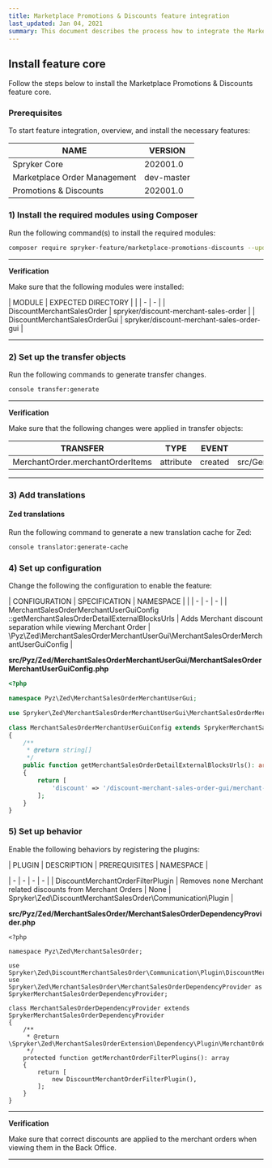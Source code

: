 ```yaml
---
title: Marketplace Promotions & Discounts feature integration
last_updated: Jan 04, 2021
summary: This document describes the process how to integrate the Marketplace Promotions & Discounts feature into a Spryker project.
---
```


## Install feature core

Follow the steps below to install the Marketplace Promotions & Discounts feature core.


### Prerequisites

To start feature integration, overview, and install the necessary features:

| NAME | VERSION |
| - | - |
| Spryker Core                 | 202001.0   |
| Marketplace Order Management | dev-master |
| Promotions & Discounts       | 202001.0   |

###  1) Install the required modules using Composer

Run the following command(s) to install the required modules:

```bash
composer require spryker-feature/marketplace-promotions-discounts --update-with-dependencies
```

---

**Verification**

Make sure that the following modules were installed:

| MODULE | EXPECTED DIRECTORY |
 |
| - | - |
| DiscountMerchantSalesOrder    | spryker/discount-merchant-sales-order     |
| DiscountMerchantSalesOrderGui | spryker/discount-merchant-sales-order-gui |

---

### 2) Set up the transfer objects

Run the following commands to generate transfer changes.

```bash
console transfer:generate
```

---

**Verification**

Make sure that the following changes were applied in transfer objects:

| TRANSFER  | TYPE  | EVENT | PATH |
| - | - | - | - |
| MerchantOrder.merchantOrderItems | attribute | created | src/Generated/Shared/Transfer/MerchantOrderTransfer |

---

### 3) Add translations

#### Zed translations

Run the following command to generate a new translation cache for Zed:

```bash
console translator:generate-cache
```

### 4) Set up configuration

Change the following the configuration to enable the feature:

| CONFIGURATION | SPECIFICATION | NAMESPACE |
 |
| - | - | - |
| MerchantSalesOrderMerchantUserGuiConfig   ::getMerchantSalesOrderDetailExternalBlocksUrls | Adds Merchant discount separation while viewing Merchant Order | \Pyz\Zed\MerchantSalesOrderMerchantUserGui\MerchantSalesOrderMerchantUserGuiConfig |

**src/Pyz/Zed/MerchantSalesOrderMerchantUserGui/MerchantSalesOrderMerchantUserGuiConfig.php**

```php
<?php

namespace Pyz\Zed\MerchantSalesOrderMerchantUserGui;

use Spryker\Zed\MerchantSalesOrderMerchantUserGui\MerchantSalesOrderMerchantUserGuiConfig as SprykerMerchantSalesOrderMerchantUserGuiConfig;

class MerchantSalesOrderMerchantUserGuiConfig extends SprykerMerchantSalesOrderMerchantUserGuiConfig
{
    /**
     * @return string[]
     */
    public function getMerchantSalesOrderDetailExternalBlocksUrls(): array
    {
        return [
            'discount' => '/discount-merchant-sales-order-gui/merchant-sales-order/list',
        ];
    }
}
```

### 5) Set up behavior

Enable the following behaviors by registering the plugins:

| PLUGIN | DESCRIPTION | PREREQUISITES | NAMESPACE |

| - | - | - | - |
| DiscountMerchantOrderFilterPlugin | Removes none Merchant related discounts from Merchant Orders | None          | Spryker\Zed\DiscountMerchantSalesOrder\Communication\Plugin |

**src/Pyz/Zed/MerchantSalesOrder/MerchantSalesOrderDependencyProvider.php**

```
<?php

namespace Pyz\Zed\MerchantSalesOrder;

use Spryker\Zed\DiscountMerchantSalesOrder\Communication\Plugin\DiscountMerchantOrderFilterPlugin;
use Spryker\Zed\MerchantSalesOrder\MerchantSalesOrderDependencyProvider as SprykerMerchantSalesOrderDependencyProvider;

class MerchantSalesOrderDependencyProvider extends SprykerMerchantSalesOrderDependencyProvider
{
    /**
     * @return \Spryker\Zed\MerchantSalesOrderExtension\Dependency\Plugin\MerchantOrderFilterPluginInterface[]
     */
    protected function getMerchantOrderFilterPlugins(): array
    {
        return [
            new DiscountMerchantOrderFilterPlugin(),
        ];
    }
}
```

---

**Verification**

 Make sure that correct discounts are applied to the merchant orders when viewing them in the Back Office.

---
